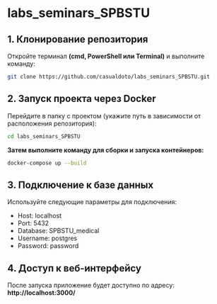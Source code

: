 # labs_seminars_SPBSTU

## 1. Клонирование репозитория
Откройте терминал **(cmd, PowerShell или Terminal)** и выполните команду:

```sh
git clone https://github.com/casualdoto/labs_seminars_SPBSTU.git
```

## 2. Запуск проекта через Docker
Перейдите в папку с проектом (укажите путь в зависимости от расположения репозитория):
```sh
cd labs_seminars_SPBSTU
```
**Затем выполните команду для сборки и запуска контейнеров:**
```sh
docker-compose up --build
```

## 3. Подключение к базе данных
Используйте следующие параметры для подключения:
- Host: localhost
- Port: 5432
- Database: SPBSTU_medical
- Username: postgres
- Password: password

## 4. Доступ к веб-интерфейсу
После запуска приложение будет доступно по адресу:
**http://localhost:3000/**
